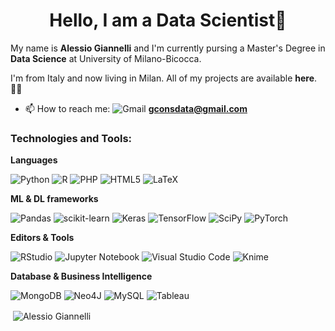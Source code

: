 <h1 align="center">Hello, I am a Data Scientist👋</h1>



My name is **Alessio Giannelli** and I'm currently pursing a Master's Degree in **Data Science** at University of Milano-Bicocca.

I'm from Italy and now living in Milan. All of my projects are available **here**.👨‍💻 

- 📫 How to reach me:
  ![Gmail](https://img.shields.io/badge/Gmail-D14836?style=flat&logo=gmail&logoColor=white) **gconsdata@gmail.com**


<h3 align="left">Technologies and Tools:</h3>

**Languages**

![Python](https://img.shields.io/badge/Python-3670A0?style=flat&logo=python&logoColor=green)
![R](https://img.shields.io/badge/R-%23276DC3.svg?style=flat&logo=r&logoColor=white)
![PHP](https://img.shields.io/badge/PHP-777BB4?style=flat&logo=php&logoColor=white)
![HTML5](https://img.shields.io/badge/HTML5-%23E34F26.svg?style=flat&logo=html5&logoColor=white)
![LaTeX](https://img.shields.io/badge/LaTeX-%23008080.svg?style=flat&logo=latex&logoColor=white)

**ML & DL frameworks**

![Pandas](https://img.shields.io/badge/pandas-%23150458.svg?style=flat&logo=pandas&logoColor=white)
![scikit-learn](https://img.shields.io/badge/scikit--learn-%23F7931E.svg?style=flat&logo=scikit-learn&logoColor=white)
![Keras](https://img.shields.io/badge/Keras-%23D00000.svg?style=flat&logo=Keras&logoColor=white)
![TensorFlow](https://img.shields.io/badge/TensorFlow-%23FF6F00.svg?style=flat&logo=TensorFlow&logoColor=white)
![SciPy](https://img.shields.io/badge/SciPy-%230C55A5.svg?style=flat&logo=scipy&logoColor=%white)
![PyTorch](https://img.shields.io/badge/PyTorch-%23EE4C2C.svg?style=flat&logo=PyTorch&logoColor=white)


**Editors & Tools**

![RStudio](https://img.shields.io/badge/RStudio-4285F4?style=flat&logo=rstudio&logoColor=white)
![Jupyter Notebook](https://img.shields.io/badge/Jupyter_Notebook-%23FA0F00.svg?style=flat&logo=jupyter&logoColor=white)
![Visual Studio Code](https://camo.githubusercontent.com/373813d047c4e8785b6b6eb8d21f1d09e593c5ca2b869c8d4d0089f950d6478d/68747470733a2f2f696d672e736869656c64732e696f2f62616467652f56697375616c25323053747564696f253230436f64652d3030373864372e7376673f7374796c653d666c6174266c6f676f3d76697375616c2d73747564696f2d636f6465266c6f676f436f6c6f723d7768697465)
![Knime](https://img.shields.io/badge/KNIME-informational?style=flat&color=FFFF00)


**Database & Business Intelligence**

![MongoDB](https://img.shields.io/badge/MongoDB-%234ea94b.svg?style=flat&logo=mongodb&logoColor=white)
![Neo4J](https://img.shields.io/badge/Neo4j-008CC1?style=flat&logo=neo4j&logoColor=white)
![MySQL](https://img.shields.io/badge/MySQL-%2300f.svg?style=flat&logo=mysql&logoColor=white)
![Tableau](https://img.shields.io/badge/Tableau-E97627?style=flat&logo=tableau&logoColor=white)



<p>&nbsp;<img align="center" src="https://github-readme-stats.vercel.app/api?username=DogeGiannelli&show_icons=true&locale=en" alt="Alessio Giannelli" /></p>

